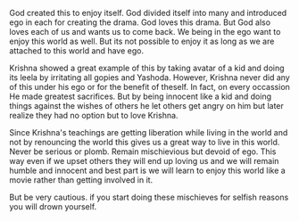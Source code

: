 God created this to enjoy itself. God divided itself into many and introduced ego in each for creating the drama. God loves this drama. But God also loves each of us and wants us to come back. We being in the ego want to enjoy this world as well. But its not possible to enjoy it as long as we are attached to this world and have ego. 

Krishna showed a great example of this by taking avatar of a kid and doing its leela by irritating all gopies and Yashoda. However, Krishna never did any of this under his ego or for the benefit of theself. In fact, on every occassion He made greatest sacrifices. 
But by being innocent like a kid and doing things against the wishes of others he let others get angry on him but later realize they had no option but to love Krishna. 

Since Krishna's teachings are getting liberation while living in the world and not by renouncing the world this gives us a great way to live in this world. Never be serious or plomb. Remain mischievious but devoid of ego. 
This way even if we upset others they will end up loving us and we will remain humble and innocent and best part is we will learn to enjoy this world like a movie rather than getting involved in it. 

But be very cautious. if you start doing these mischieves for selfish reasons you will drown yourself. 



